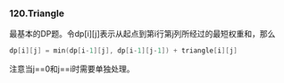 ### 120.Triangle

最基本的DP题。令dp[i][j]表示从起点到第i行第j列所经过的最短权重和，那么
```cpp
dp[i][j] = min(dp[i-1][j], dp[i-1][j-1]) + triangle[i][j]
```
注意当j==0和j==i时需要单独处理。
